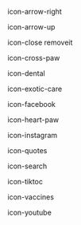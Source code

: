 icon-arrow-right

icon-arrow-up

icon-close removeit

icon-cross-paw

icon-dental

icon-exotic-care

icon-facebook

icon-heart-paw

icon-instagram

icon-quotes

icon-search

icon-tiktoc

icon-vaccines

icon-youtube

